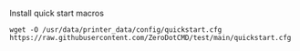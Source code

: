 Install quick start macros 

```
wget -O /usr/data/printer_data/config/quickstart.cfg https://raw.githubusercontent.com/ZeroDotCMD/test/main/quickstart.cfg
```
